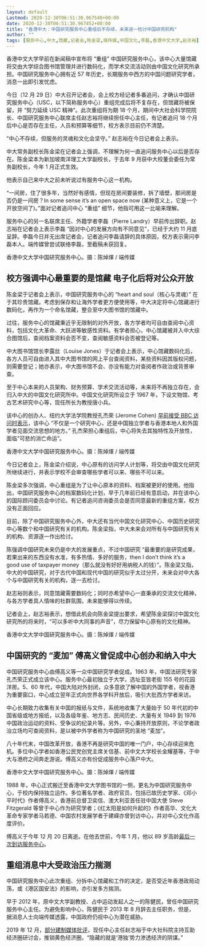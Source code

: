 ```yaml
---
layout: default
Lastmod: 2020-12-30T06:51:30.967548+00:00
date: 2020-12-30T06:51:30.967452+00:00
title: "香港中大：中国研究服务中心重组后不存续，未来逐一检讨中国研究机构"
author: ""
tags: [服务中心,中大,馆藏,记者会,陈金梁,端传媒,中国文化,李磊,香港中文大学,赵志裕]
---
```


香港中文大学早前在新闻稿中宣布将 “重组” 中国研究服务中心，该中心大量馆藏将交由大学综合图书馆管理并进行数码化，而学术交流活动则由中国文化研究所承担。中国研究服务中心拥有近 57 年历史，长期服务中西方的中国问题研究学者，消息一出即引发忧虑。

今日（12 月 29 日）中大召开记者会，会上校方经记者多番追问，才确认中国研究服务中心（USC，以下简称服务中心）重组完成后将不复存在，但馆藏将被保留，并 “努力延续 USC 精神”。此次重组将为期 18 个月，期间中大社会科学院院长、中国研究服务中心联席主任赵志裕将继续担任中心主任，有记者追问 18 个月后中心是否存在主任，人员和预算等细节，校方表示目前仍不清楚。

“中心不存续，但服务的灵魂和文化会坚守。” 赵志裕在今日记者会上表示。

中大常务副校长陈金梁在记者会上强调，不理解为何一直追问服务中心以后是否存在。陈金梁本为新加坡南洋理工大学副校长，于去年 9 月获中大校董会委任为常务副校长，今年 1 月正式生效。

他表示自己来中大之前未听说过有服务中心这一机构。

“一间房，住了很多年，当然好有感情，但现在房间要装修，拆了墙壁，那间房是否仍是一间房？In some sense it’s an open space now (某种意义上，它是一个开放空间了)。”面对记者追问中心 “重组” 细节，他指可用这一比喻来理解。

服务中心的另一名联席主任、外籍学者李磊（Pierre Landry）早前传出辞职。赵志裕在记者会上表示李磊 “因对中心的发展方向有不同意见”，已经于大约 11 月底呈辞。李磊今日并无出席记者会，记者追问李磊请辞的具体原因，校方表示需问李磊本人。端传媒曾尝试联络李磊，至截稿未获回复。

香港中文大学中国研究服务中心。摄：陈焯煇 / 端传媒

校方强调中心最重要的是馆藏 电子化后将对公众开放
------------------------

陈金梁于记者会上表示，中国研究服务中心的 “heart and soul（核心与灵魂）” 在于其珍贵馆藏。考虑到保存和让海外学者更方便使用等，中大决定将中心馆藏进行数码化，再作为一个命名馆藏，整合至中大图书馆的馆藏中。

过往，服务中心的馆藏秉近乎无限制的对外开放，各方学者均可自由查阅中心资料，包括文化大革命、大跃进等敏感性资料。有学者担心，中心馆藏被并入中大综合图馆后，查阅档案资料会否不变，查阅敏感资料会否被登记等。

中大图书馆馆长李露丝（Louise Jones）于记者会上表示，中心馆藏数码化后，各方人员可自由进入其中大图书馆的网上平台查阅资料，某些资料因其版权问题，则需要登记；她亦表示，中大图书馆不会、亦没有能力对查阅者作政治或背景审查。

至于中心本来的人员架构、财务预算、学术交流活动等，未来将不再独立存在，会归入中大的中国文化研究所中。中国文化研究所设立于 1967 年，下设文物馆、考古艺术研究中心等，现任所长为教授唐小兵。

该中心的创办人、纽约大学法学院教授孔杰荣 (Jerome Cohen) [早前接受 BBC 访问时表示](https://www.bbc.com/zhongwen/trad/world-55441519)，该中心 “不仅是一个研究中心，还是中国独立学者与香港本地人和外国学者见面交流思想的地方。” 孔杰荣担心重组后，中心将失去其独特性及开放性，面临“可悲的消亡命运”。

香港中文大学中国研究服务中心。摄：陈焯煇 / 端传媒

今日记者会上，陈金梁介绍说，中心原有的访问学人计划等，将交由中国文化研究所继续进行，并表示学校不会审查哪些学者可以来、哪些不可以来。

陈金梁多次强调，中心重组是为了让中心原本的资料、档案被更好的使用。他指出，中国研究服务中心的档案数码化计划，早于几年前已经有意启动，并在该中心的国际顾问委员会中讨论。有记者追问咨询委员会是否同意最新的重组方案，校方没有正面回应。

目前，除了中国研究服务中心外，中大还有当代中国文化研究中心、中国历史研究中心等数个和中国研究有关的机构。陈金梁指，中大未来会对所有与中国研究有关的机构、资源逐一作出检讨。

陈强调中国研究未来仍是中大的发展重点，不过中国研究 “最重要的是研究成果，若果出来的东西没有水准，有多热情、多好的服务，then I don’t think it’s a good use of taxpayer money（那么就没有好好用纳税人的钱）”。陈金梁又指，中大的中国研究，对于古代中国和现代中国的研究似乎太过分开，未来会对中大各个与中国研究有关的机构，逐一去检讨。

赵志裕则表示，同意馆藏需要数码化；同时亦希望中心一直秉承的交流文化精神，与各方学者具人情味的社群氛围，未来能够得以传续。

记者会上，赵志裕表示，想借此机会向陈金梁提出要求，希望陈金梁探讨中国文化研究所的将来时，“可以多听中大同事的声音”，尽力保留中心原有的文化精神。

香港中文大学中国研究服务中心。摄：陈焯煇 / 端传媒

中国研究的 “麦加” 傅高义曾促成中心创办和纳入中大
--------------------------

中国研究服务中心由傅高义等一众中国研究学者促成。1963 年，中国法研究专家孔杰荣正式成立该中心。服务中心最初独立于大学，选址亚皆老街 155 号的花园洋房。5、60 年代，中国大陆对外封闭，众多意欲了解中国的外国学者，视香港为重要窗口，中心成立翌年正式向世界各学科开放后，吸引大批西方学者来访。

中心长期致力收集有关中国的报纸与文件，系统地收集了大量始于 50 年代初的中国省级或地方报纸，以及各级年鉴、地方志、民间历史、大量有关 1949 到 1976 中国政治运动的资料、受争议的纪录片等。另外，中心秉持开放原则，不论学者政治立场均可查阅资料，是以被中外学者称为中国研究的圣地 “麦加”。

八十年代末，中国改革开放，香港不再是研究中国的唯一门户，中心存续迎来危机。多位中心学者如香港公民党创党主席关信基、前中文大学校长金耀基等，于中大与港府之间奔走游说。傅高义亦有份促成服务中心落户中大。

香港中文大学中国研究服务中心。摄：陈焯煇 / 端传媒

1988 年，中心正式搬迁至香港中文大学图书馆的一侧，更名为中国研究服务中心，于校内保持独立运作。多位著名学者、政府官员，包括已故历史学家、《邓小平时代》作者傅高义，香港前总督卫奕信、澳大利亚首任驻中国大使 Steve Fitzgerald 等曾于中心作为研究学者；《红太阳是如何升起的》作者高华、文化大革命专家学者马若德、中国农村发展学者于建嵘亦曾到访中心，并对中心文化作高度评价。

傅高义于今年 12 月 20 日离逝。在他去世前，今年 1 月，他以 89 岁高龄[最后一次到访服务中心](http://www.usc.cuhk.edu.hk/about-us/in-memoriam?lang=zh)。

重组消息中大受政治压力揣测
-------------

中国研究服务中心此次重组、分拆中心馆藏和工作的决定，是否受近年香港政局动荡，或《港区国安法》的影响，亦引发多方揣测。

早于 2012 年，原中文大学副教授、占中运动发起人之一的陈健民，曾任中国研究服务中心主任。为避免影响中心，陈健民于 2013 年 8 月辞去主任职务，但是，据消息人士向端传媒透露，中国政府仍视中心为潜在威胁。

2019 年 12 月，[部分建制媒体批评](http://www.takungpao.com.hk/news/232109/2019/1216/391345.html)，现任中心主任赵志裕于中大社科院主持互助经济圈研讨会，推销黄色经济圈，“隐藏的就是‘港独’势力渗透经济的阴谋。”

